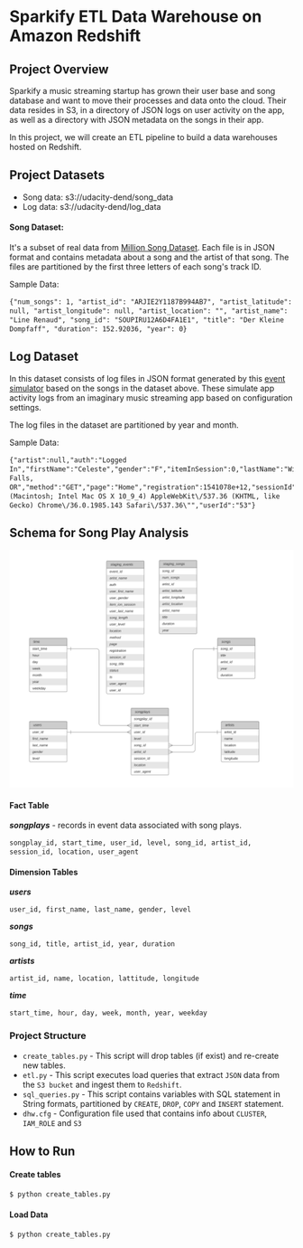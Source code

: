 # Sparkify ETL Data Warehouse on Amazon Redshift
## Project Overview

Sparkify a music streaming startup has grown their user base and song database and want to move their processes and data onto the cloud. Their data resides in S3, in a directory of JSON logs on user activity on the app, as well as a directory with JSON metadata on the songs in their app.

In this project, we will create an ETL pipeline to build a data warehouses hosted on Redshift. 

## Project Datasets
* Song data: s3://udacity-dend/song_data
* Log data: s3://udacity-dend/log_data

#### Song Dataset: 
It's a subset of real data from [Million Song Dataset](https://labrosa.ee.columbia.edu/millionsong/). Each file is in JSON format and contains metadata about a song and the artist of that song. The files are partitioned by the first three letters of each song's track ID.

Sample Data:
```
{"num_songs": 1, "artist_id": "ARJIE2Y1187B994AB7", "artist_latitude": null, "artist_longitude": null, "artist_location": "", "artist_name": "Line Renaud", "song_id": "SOUPIRU12A6D4FA1E1", "title": "Der Kleine Dompfaff", "duration": 152.92036, "year": 0}
```

## Log Dataset
In this dataset consists of log files in JSON format generated by this  [event simulator](https://github.com/Interana/eventsim)  based on the songs in the dataset above. These simulate app activity logs from an imaginary music streaming app based on configuration settings.

The log files in the dataset are partitioned by year and month. 

Sample Data: 

    {"artist":null,"auth":"Logged In","firstName":"Celeste","gender":"F","itemInSession":0,"lastName":"Williams","length":null,"level":"free","location":"Klamath Falls, OR","method":"GET","page":"Home","registration":1541078e+12,"sessionId":438,"song":null,"status":200,"ts":1541990217796,"userAgent":"\"Mozilla\/5.0 (Macintosh; Intel Mac OS X 10_9_4) AppleWebKit\/537.36 (KHTML, like Gecko) Chrome\/36.0.1985.143 Safari\/537.36\"","userId":"53"}


## Schema for Song Play Analysis

![Sparkify DWH Schema](SparkifyDWHSchema.svg)

#### Fact Table
***songplays*** - records in event data associated with song plays.

    songplay_id, start_time, user_id, level, song_id, artist_id, session_id, location, user_agent

#### Dimension Tables 
***users***

    user_id, first_name, last_name, gender, level
    
***songs***

    song_id, title, artist_id, year, duration

***artists***

    artist_id, name, location, lattitude, longitude

***time***

    start_time, hour, day, week, month, year, weekday

### Project Structure
* `create_tables.py` - This script will drop tables (if exist) and re-create new tables.
* `etl.py` - This script executes load queries that extract `JSON` data from the `S3 bucket` and ingest them to `Redshift`.
* `sql_queries.py` - This script contains variables with SQL statement in String formats, partitioned by `CREATE`, `DROP`, `COPY` and `INSERT` statement.
* `dhw.cfg` - Configuration file used that contains info about `CLUSTER`, `IAM_ROLE` and `S3`

## How to Run
#### Create tables

    $ python create_tables.py

#### Load Data

    $ python create_tables.py